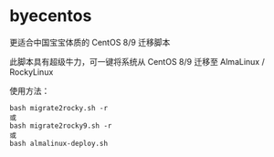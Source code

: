 # byecentos
更适合中国宝宝体质的 CentOS 8/9 迁移脚本

此脚本具有超级牛力，可一键将系统从 CentOS 8/9 迁移至 AlmaLinux / RockyLinux

使用方法：

```
bash migrate2rocky.sh -r
或
bash migrate2rocky9.sh -r
或
bash almalinux-deploy.sh
```
